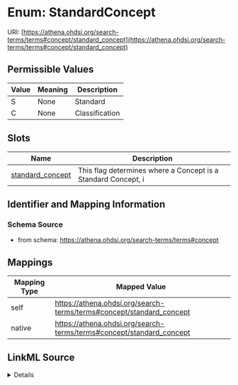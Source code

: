 # Enum: StandardConcept 



URI: [https://athena.ohdsi.org/search-terms/terms#concept/standard_concept](https://athena.ohdsi.org/search-terms/terms#concept/standard_concept)

## Permissible Values

| Value | Meaning | Description |
| --- | --- | --- |
| S | None | Standard |
| C | None | Classification |




## Slots

| Name | Description |
| ---  | --- |
| [standard_concept](standard_concept.md) | This flag determines where a Concept is a Standard Concept, i |





## Identifier and Mapping Information






### Schema Source


* from schema: https://athena.ohdsi.org/search-terms/terms#concept




## Mappings

| Mapping Type | Mapped Value |
| ---  | ---  |
| self | https://athena.ohdsi.org/search-terms/terms#concept/standard_concept |
| native | https://athena.ohdsi.org/search-terms/terms#concept/standard_concept |




## LinkML Source

<details>
```yaml
name: standard_concept
from_schema: https://athena.ohdsi.org/search-terms/terms#concept
rank: 1000
permissible_values:
  S:
    text: S
    description: Standard
  C:
    text: C
    description: Classification

```
</details>